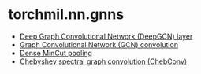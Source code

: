 # torchmil.nn.gnns

- [Deep Graph Convolutional Network (DeepGCN) layer](deepgcn.md)
- [Graph Convolutional Network (GCN) convolution](gcn_conv.md)
- [Dense MinCut pooling](dense_mincut_pool.md)
- [Chebyshev spectral graph convolution (ChebConv)](chebconv.md)
